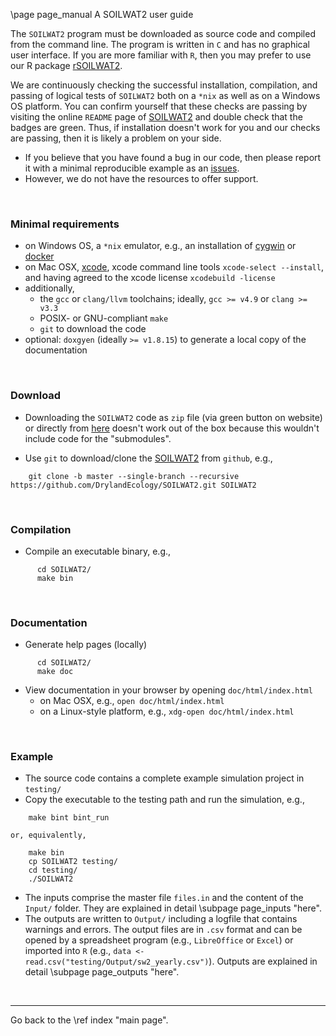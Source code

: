 \page page_manual A SOILWAT2 user guide


[SOILWAT2]: https://github.com/DrylandEcology/SOILWAT2
[issues]: https://github.com/DrylandEcology/SOILWAT2/issues
[rSOILWAT2]: https://github.com/DrylandEcology/rSOILWAT2
[cygwin]: https://www.cygwin.com
[docker]: https://www.docker.com
[xcode]: https://developer.apple.com/xcode
[doxygen]: https://github.com/doxygen/doxygen


The `SOILWAT2` program must be downloaded as source code and compiled from the
command line. The program is written in `C` and has no graphical user interface.
If you are more familiar with `R`, then you may prefer to use our R package
[rSOILWAT2][].

We are continuously checking the successful installation, compilation,
and passing of logical tests of `SOILWAT2` both on a `*nix` as well as on a
Windows OS platform. You can confirm yourself that these checks are passing
by visiting the online `README` page of [SOILWAT2][] and double check that the
badges are green. Thus, if installation
doesn't work for you and our checks are passing, then it is likely a problem
on your side.
  * If you believe that you have found a bug in our code, then please report
    it with a minimal reproducible example as an [issues][].
  * However, we do not have the resources to offer support.

<br>

### Minimal requirements
  - on Windows OS, a `*nix` emulator, e.g., an
    installation of [cygwin][] or [docker][]
  - on Mac OSX, [xcode][], xcode command line tools `xcode-select --install`,
    and having agreed to the xcode license `xcodebuild -license`
  - additionally,
    - the `gcc` or `clang/llvm` toolchains;
      ideally, `gcc >= v4.9` or `clang >= v3.3`
    - POSIX- or GNU-compliant `make`
    - `git` to download the code
  - optional: `doxgyen` (ideally `>= v1.8.15`) to generate a local copy of the
    documentation

<br>




### Download
  * Downloading the `SOILWAT2` code as `zip` file (via green button
    on website) or directly from
    [here](https://github.com/DrylandEcology/SOILWAT2/archive/master.zip)
    doesn't work out of the box because this wouldn't include code for the
    "submodules".

  * Use `git` to download/clone the [SOILWAT2][] from `github`, e.g.,
```{.sh}
    git clone -b master --single-branch --recursive https://github.com/DrylandEcology/SOILWAT2.git SOILWAT2
```

<br>


### Compilation
  * Compile an executable binary, e.g.,
```{.sh}
      cd SOILWAT2/
      make bin
```

<br>


### Documentation
  * Generate help pages (locally)
```{.sh}
      cd SOILWAT2/
      make doc
```

  * View documentation in your browser by opening `doc/html/index.html`
    - on Mac OSX, e.g., `open doc/html/index.html`
    - on a Linux-style platform, e.g., `xdg-open doc/html/index.html`

<br>



### Example
  * The source code contains a complete example simulation project in `testing/`
  * Copy the executable to the testing path and run the simulation, e.g.,
```{.sh}
    make bint bint_run
```
    or, equivalently,
```{.sh}
    make bin
    cp SOILWAT2 testing/
    cd testing/
    ./SOILWAT2
```

  * The inputs comprise the master file `files.in` and the content of the
    `Input/` folder. They are explained in detail \subpage page_inputs "here".
  * The outputs are written to `Output/` including a logfile that contains
    warnings and errors. The output files are in `.csv` format and can be
    opened by a spreadsheet program (e.g., `LibreOffice` or `Excel`) or
    imported into `R`
    (e.g., `data <- read.csv("testing/Output/sw2_yearly.csv")`).
    Outputs are explained in detail \subpage page_outputs "here".

<br>

<hr>
Go back to the \ref index "main page".

